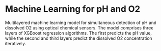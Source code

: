 # Machine Learning for pH and O2
Multilayered machine learning model for simultaneous detection of pH and dissolved O2 using optical chemical sensors.
The model comprises three layers of XGBoost regression algorithms. The first predicts the pH value, while the second and third layers predict the dissolved O2 concentration iteratively. 
